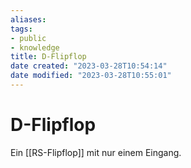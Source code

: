 ```yaml
---
aliases: 
tags: 
- public
- knowledge
title: D-Flipflop
date created: "2023-03-28T10:54:14"
date modified: "2023-03-28T10:55:01"
---
```


# D-Flipflop
Ein [[RS-Flipflop]] mit nur einem Eingang.
